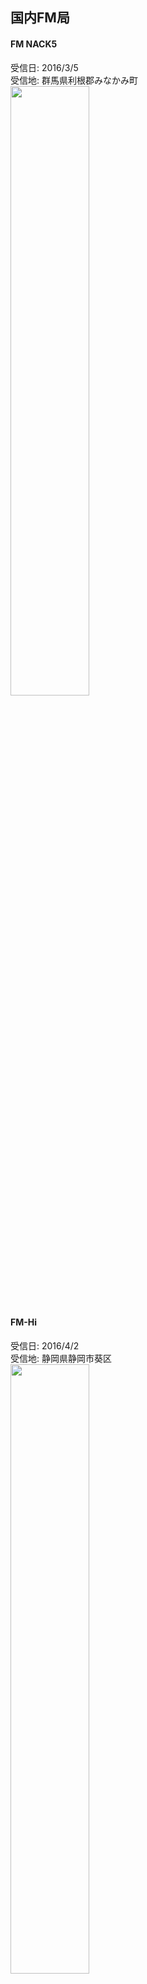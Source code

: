 ## 国内FM局
#### FM NACK5
受信日: 2016/3/5  
受信地: 群馬県利根郡みなかみ町  
<img src="https://jj1guj.github.io/images/2019-12-21%2023.59.55.png" width=50%>  

#### FM-Hi
受信日: 2016/4/2  
受信地: 静岡県静岡市葵区  
<img src="https://jj1guj.github.io/images/2019-12-22%2000.34.28.png" width=50%>  

#### K-mix
受信日: 2016/4/5  
受信地: 静岡県静岡市葵区  
<img src="https://jj1guj.github.io/images/2019-12-22%2000.29.30.png" width=50%>  
